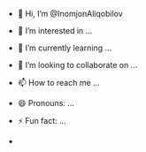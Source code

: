 - 👋 Hi, I’m @InomjonAliqobilov
- 👀 I’m interested in ...
- 🌱 I’m currently learning ...
- 💞️ I’m looking to collaborate on ...
- 📫 How to reach me ...
- 😄 Pronouns: ...
- ⚡ Fun fact: ...

- 

<!---
InomjonAliqobilov/InomjonAliqobilov is a ✨ special ✨ repository because its `README.md` (this file) appears on your GitHub profile.
You can click the Preview link to take a look at your changes.
--->
